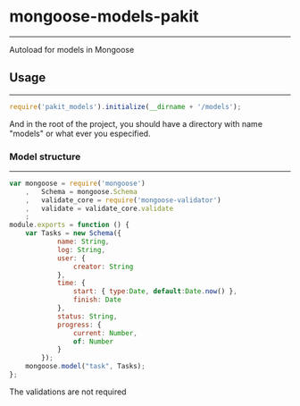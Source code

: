 # mongoose-models-pakit
---
Autoload for models in Mongoose
## Usage
---
``` javascript
require('pakit_models').initialize(__dirname + '/models');
```
And in the root of the project, you should have a directory with name "models" or what ever you especified.
### Model structure
---
``` javascript
var mongoose = require('mongoose')
    ,	Schema = mongoose.Schema
    ,	validate_core = require('mongoose-validator')
    ,	validate = validate_core.validate
    ;
module.exports = function () {
    var Tasks = new Schema({
            name: String,
            log: String,
            user: {
                creator: String
            },
            time: {
                start: { type:Date, default:Date.now() },
                finish: Date
            },
            status: String,
            progress: {
                current: Number,
                of: Number
            }
        });
    mongoose.model("task", Tasks);
};
```
The validations are not required
